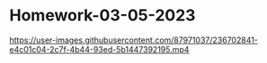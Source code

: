 # Homework-03-05-2023

https://user-images.githubusercontent.com/87971037/236702841-e4c01c04-2c7f-4b44-93ed-5b1447392195.mp4

